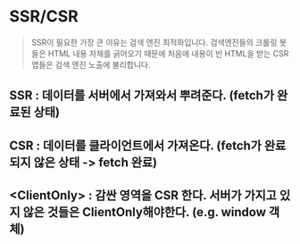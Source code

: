 # SSR/CSR

> SSR이 필요한 가장 큰 이유는 검색 엔진 최적화입니다. 검색엔진들의 크롤링 봇들은 HTML 내용 자체를 긁어오기 때문에 처음에 내용이 빈 HTML을 받는 CSR 앱들은 검색 엔진 노출에 불리합니다.

## SSR : 데이터를 서버에서 가져와서 뿌려준다. (fetch가 완료된 상태)

## CSR : 데이터를 클라이언트에서 가져온다. (fetch가 완료되지 않은 상태 -> fetch 완료)

## \<ClientOnly> : 감싼 영역을 CSR 한다. 서버가 가지고 있지 않은 것들은 ClientOnly해야한다. (e.g. window 객체)
